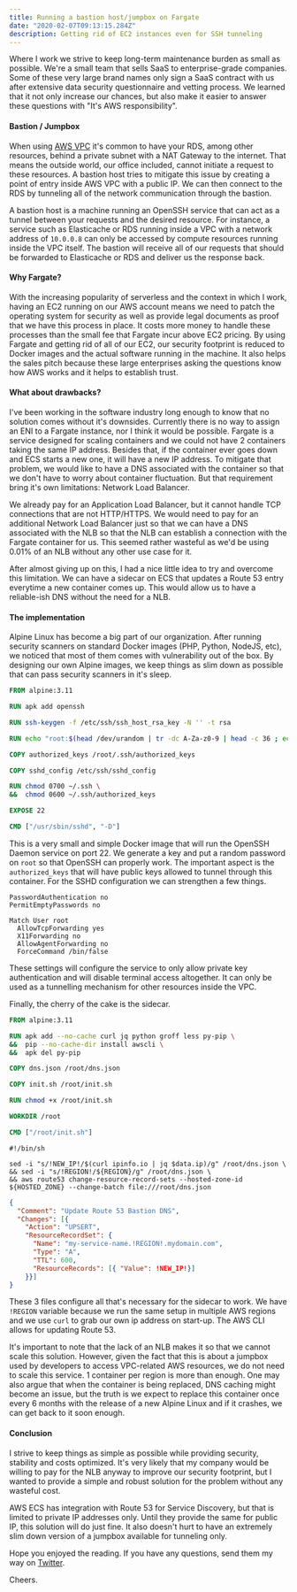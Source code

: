 ```yaml
---
title: Running a bastion host/jumpbox on Fargate
date: "2020-02-07T09:13:15.284Z"
description: Getting rid of EC2 instances even for SSH tunneling 
---
```


Where I work we strive to keep long-term maintenance burden as 
small as possible. We're a small team that sells SaaS to enterprise-grade
companies. Some of these very large brand names only sign a SaaS
contract with us after extensive data security questionnaire and
vetting process. We learned that it not only increase our chances,
but also make it easier to answer these questions with "It's AWS responsibility".

#### Bastion / Jumpbox

When using [AWS VPC](https://blog.deleu.dev/aws-vpc-for-software-engineers/)
it's common to have your RDS, among other resources, behind a private
subnet with a NAT Gateway to the internet. That means the outside world,
our office included, cannot initiate a request to these resources.
A bastion host tries to mitigate this issue by creating a point of
entry inside AWS VPC with a public IP. We can then connect to the
RDS by tunneling all of the network communication through the bastion.

A bastion host is a machine running an OpenSSH service that can
act as a tunnel between your requests and the desired resource.
For instance, a service such as Elasticache or RDS running inside
a VPC with a network address of `10.0.0.8` can only be accessed by
compute resources running inside the VPC itself. The bastion will
receive all of our requests that should be forwarded to Elasticache
or RDS and deliver us the response back. 

#### Why Fargate?

With the increasing popularity of serverless and the context in which I
work, having an EC2 running on our AWS account means we need to patch
the operating system for security as well as provide legal documents
as proof that we have this process in place. It costs more money to
handle these processes than the small fee that Fargate incur above
EC2 pricing. By using Fargate and getting rid of all of our EC2, our
security footprint is reduced to Docker images and the actual software
running in the machine. It also helps the sales pitch because these
large enterprises asking the questions know how AWS works and it helps
to establish trust.

#### What about drawbacks?

I've been working in the software industry long enough to know that no
solution comes without it's downsides. Currently there is no way to
assign an ENI to a Fargate instance, nor I think it would be possible.
Fargate is a service designed for scaling containers and we could not
have 2 containers taking the same IP address. Besides that, if the
container ever goes down and ECS starts a new one, it will have a new
IP address. To mitigate that problem, we would like to have a DNS
associated with the container so that we don't have to worry about
container fluctuation. But that requirement bring it's own limitations:
Network Load Balancer.

We already pay for an Application Load Balancer, but it cannot handle
TCP connections that are not HTTP/HTTPS. We would need to pay for 
an additional Network Load Balancer just so that we can have a DNS
associated with the NLB so that the NLB can establish a connection with
the Fargate container for us. This seemed rather wasteful as we'd be
using 0.01% of an NLB without any other use case for it.

After almost giving up on this, I had a nice little idea to try and
overcome this limitation. We can have a sidecar on ECS that updates
a Route 53 entry everytime a new container comes up. This would allow
us to have a reliable-ish DNS without the need for a NLB.

#### The implementation

Alpine Linux has become a big part of our organization. After running
security scanners on standard Docker images (PHP, Python, NodeJS, etc),
we noticed that most of them comes with vulnerability out of the box.
By designing our own Alpine images, we keep things as slim down as
possible that can pass security scanners in it's sleep.

```dockerfile
FROM alpine:3.11

RUN apk add openssh

RUN ssh-keygen -f /etc/ssh/ssh_host_rsa_key -N '' -t rsa

RUN echo "root:$(head /dev/urandom | tr -dc A-Za-z0-9 | head -c 36 ; echo '')" | chpasswd

COPY authorized_keys /root/.ssh/authorized_keys

COPY sshd_config /etc/ssh/sshd_config

RUN chmod 0700 ~/.ssh \
&&  chmod 0600 ~/.ssh/authorized_keys

EXPOSE 22

CMD ["/usr/sbin/sshd", "-D"]
```

This is a very small and simple Docker image that will run the
OpenSSH Daemon service on port 22. We generate a key and put a 
random password on `root` so that OpenSSH can properly work.
The important aspect is the `authorized_keys` that will have
public keys allowed to tunnel through this container. For the SSHD
configuration we can strengthen a few things.

```text
PasswordAuthentication no
PermitEmptyPasswords no

Match User root
  AllowTcpForwarding yes
  X11Forwarding no
  AllowAgentForwarding no
  ForceCommand /bin/false
```  

These settings will configure the service to only allow private key
authentication and will disable terminal access altogether. It can
only be used as a tunnelling mechanism for other resources inside
the VPC. 

Finally, the cherry of the cake is the sidecar.

```dockerfile
FROM alpine:3.11

RUN apk add --no-cache curl jq python groff less py-pip \
&&  pip --no-cache-dir install awscli \
&&  apk del py-pip

COPY dns.json /root/dns.json

COPY init.sh /root/init.sh

RUN chmod +x /root/init.sh

WORKDIR /root

CMD ["/root/init.sh"]
```

```shell script
#!/bin/sh

sed -i "s/!NEW_IP!/$(curl ipinfo.io | jq $data.ip)/g" /root/dns.json \
&& sed -i "s/!REGION!/${REGION}/g" /root/dns.json \
&& aws route53 change-resource-record-sets --hosted-zone-id ${HOSTED_ZONE} --change-batch file:///root/dns.json
```

```json
{
  "Comment": "Update Route 53 Bastion DNS",
  "Changes": [{
    "Action": "UPSERT",
    "ResourceRecordSet": {
      "Name": "my-service-name.!REGION!.mydomain.com",
      "Type": "A",
      "TTL": 600,
      "ResourceRecords": [{ "Value": !NEW_IP!}]
    }}]
}
```

These 3 files configure all that's necessary for the sidecar to work.
We have `!REGION` variable because we run the same setup in multiple
AWS regions and we use `curl` to grab our own ip address on start-up.
The AWS CLI allows for updating Route 53.

It's important to note that the lack of an NLB makes it so that we 
cannot scale this solution. However, given the fact that this is
about a jumpbox used by developers to access VPC-related AWS resources,
we do not need to scale this service. 1 container per region is more
than enough. One may also argue that when the container is being
replaced, DNS caching might become an issue, but the truth is we
expect to replace this container once every 6 months with the release
of a new Alpine Linux and if it crashes, we can get back to it soon
enough. 

#### Conclusion

I strive to keep things as simple as possible while providing security,
stability and costs optimized. It's very likely that my company would
be willing to pay for the NLB anyway to improve our security footprint,
but I wanted to provide a simple and robust solution for the problem
without any wasteful cost.

AWS ECS has integration with Route 53 for Service Discovery, but that 
is limited to private IP addresses only. Until they provide the same
for public IP, this solution will do just fine. It also doesn't hurt
to have an extremely slim down version of a jumpbox available for
tunneling only.

Hope you enjoyed the reading. If you have any questions,
send them my way on [Twitter](https://twitter.com/deleugyn).

Cheers.